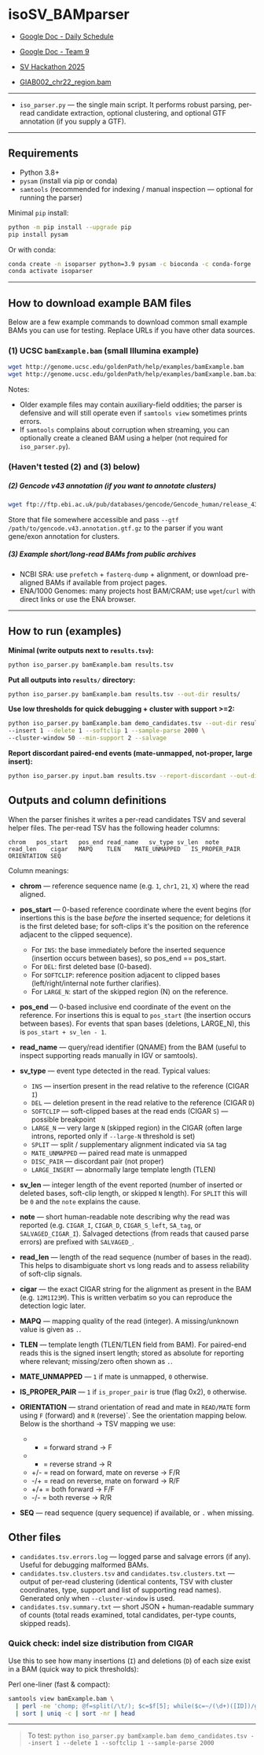 # isoSV_BAMparser

- [Google Doc - Daily Schedule](https://docs.google.com/document/d/1EMqbb5DUvDwu5YHkBu7oTPW8S4y2RMiDstHkjeXXnfE/edit?usp=sharing)
- [Google Doc - Team 9](https://docs.google.com/document/d/1i5qklL01o8b1E8FYtd3IBWgXcedRDMfNrrp3aHU8AwE/edit?tab=t.0)
- [SV Hackathon 2025](https://fritzsedlazeck.github.io/blog/2025/hackathon-2025/)

- [GIAB002_chr22_region.bam](https://drive.google.com/drive/folders/1y48dxKJYkRXxDcEt6kTNbaEs6qCvUD8I?usp=drive_link)

---

* `iso_parser.py` — the single main script. It performs robust parsing, per-read candidate extraction, optional clustering, and optional GTF annotation (if you supply a GTF).

---

## Requirements

* Python 3.8+
* `pysam` (install via pip or conda)
* `samtools` (recommended for indexing / manual inspection — optional for running the parser)

Minimal `pip` install:

```bash
python -m pip install --upgrade pip
pip install pysam
```

Or with conda:

```bash
conda create -n isoparser python=3.9 pysam -c bioconda -c conda-forge
conda activate isoparser
```

---

## How to download example BAM files

Below are a few example commands to download common small example BAMs you can use for testing. Replace URLs if you have other data sources.

### (1) UCSC `bamExample.bam` (small Illumina example)

```bash
wget http://genome.ucsc.edu/goldenPath/help/examples/bamExample.bam
wget http://genome.ucsc.edu/goldenPath/help/examples/bamExample.bam.bai
```

Notes:

* Older example files may contain auxiliary-field oddities; the parser is defensive and will still operate even if `samtools view` sometimes prints errors.
* If `samtools` complains about corruption when streaming, you can optionally create a cleaned BAM using a helper (not required for `iso_parser.py`).

### (Haven't tested (2) and (3) below)
##### (2)  Gencode v43 annotation (if you want to annotate clusters)

```bash
wget ftp://ftp.ebi.ac.uk/pub/databases/gencode/Gencode_human/release_43/gencode.v43.annotation.gtf.gz
```

Store that file somewhere accessible and pass `--gtf /path/to/gencode.v43.annotation.gtf.gz` to the parser if you want gene/exon annotation for clusters.

##### (3) Example short/long-read BAMs from public archives

* NCBI SRA: use `prefetch` + `fasterq-dump` + alignment, or download pre-aligned BAMs if available from project pages.
* ENA/1000 Genomes: many projects host BAM/CRAM; use `wget`/`curl` with direct links or use the ENA browser.

---

## How to run (examples)


**Minimal (write outputs next to `results.tsv`):**


```bash
python iso_parser.py bamExample.bam results.tsv
```


**Put all outputs into `results/` directory:**


```bash
python iso_parser.py bamExample.bam results.tsv --out-dir results/
```


**Use low thresholds for quick debugging + cluster with support >=2:**


```bash
python iso_parser.py bamExample.bam demo_candidates.tsv --out-dir results/ \
--insert 1 --delete 1 --softclip 1 --sample-parse 2000 \
--cluster-window 50 --min-support 2 --salvage
```

**Report discordant paired-end events (mate-unmapped, not-proper, large insert):**
```bash
python iso_parser.py input.bam results.tsv --report-discordant --out-dir results/
```

## Outputs and column definitions


When the parser finishes it writes a per-read candidates TSV and several helper files. The per-read TSV has the following header columns:


```
chrom	pos_start	pos_end	read_name	sv_type	sv_len	note	read_len	cigar	MAPQ	TLEN	MATE_UNMAPPED	IS_PROPER_PAIR	ORIENTATION	SEQ
```


Column meanings:
- **chrom** — reference sequence name (e.g. `1`, `chr1`, `21`, `X`) where the read aligned.
- **pos_start** — 0-based reference coordinate where the event begins (for insertions this is the base *before* the inserted sequence; for deletions it is the first deleted base; for soft-clips it's the position on the reference adjacent to the clipped sequence).
  - For `INS`: the base immediately before the inserted sequence (insertion occurs between bases), so pos_end == pos_start.
  - For `DEL`: first deleted base (0-based).
  - For `SOFTCLIP`: reference position adjacent to clipped bases (left/right/internal note further clarifies).
  - For `LARGE_N`: start of the skipped region (N) on the reference.

- **pos_end** — 0-based inclusive end coordinate of the event on the reference. For insertions this is equal to `pos_start` (the insertion occurs between bases). For events that span bases (deletions, LARGE_N), this is `pos_start + sv_len - 1`.
- **read_name** — query/read identifier (QNAME) from the BAM (useful to inspect supporting reads manually in IGV or samtools).
- **sv_type** — event type detected in the read. Typical values:
  - `INS` — insertion present in the read relative to the reference (CIGAR `I`)
  - `DEL` — deletion present in the read relative to the reference (CIGAR `D`)
  - `SOFTCLIP` — soft-clipped bases at the read ends (CIGAR `S`) — possible breakpoint
  - `LARGE_N` — very large `N` (skipped region) in the CIGAR (often large introns, reported only if `--large-N` threshold is set)
  - `SPLIT` — split / supplementary alignment indicated via `SA` tag
  - `MATE_UNMAPPED` — paired read mate is unmapped
  - `DISC_PAIR` — discordant pair (not proper)
  - `LARGE_INSERT` — abnormally large template length (TLEN)

- **sv_len** — integer length of the event reported (number of inserted or deleted bases, soft-clip length, or skipped `N` length). For `SPLIT` this will be `0` and the `note` explains the cause.
- **note** — short human-readable note describing why the read was reported (e.g. `CIGAR_I`, `CIGAR_D`, `CIGAR_S_left`, `SA_tag`, or `SALVAGED_CIGAR_I`). Salvaged detections (from reads that caused parse errors) are prefixed with `SALVAGED_`.
- **read_len** — length of the read sequence (number of bases in the read). This helps to disambiguate short vs long reads and to assess reliability of soft-clip signals.
- **cigar** — the exact CIGAR string for the alignment as present in the BAM (e.g. `12M1I23M`). This is written verbatim so you can reproduce the detection logic later.
- **MAPQ** — mapping quality of the read (integer). A missing/unknown value is given as `.`.
- **TLEN** — template length (TLEN/TLEN field from BAM). For paired-end reads this is the signed insert length; stored as absolute for reporting where relevant; missing/zero often shown as `.`.
- **MATE_UNMAPPED** — `1` if mate is unmapped, `0` otherwise.
- **IS_PROPER_PAIR** — `1` if `is_proper_pair` is true (flag 0x2), `0` otherwise.
- **ORIENTATION** — strand orientation of read and mate in `READ/MATE` form using `F` (forward) and `R` (reverse)`. See the orientation mapping below.
  Below is the shorthand → TSV mapping we use:
  - +    = forward strand → F
  - -    = reverse strand → R
  - +/-  = read on forward, mate on reverse → F/R
  - -/+  = read on reverse, mate on forward → R/F
  - +/+  = both forward → F/F
  - -/-  = both reverse → R/R
- **SEQ** — read sequence (query sequence) if available, or `.` when missing.








## Other files


- `candidates.tsv.errors.log` — logged parse and salvage errors (if any). Useful for debugging malformed BAMs.
- `candidates.tsv.clusters.tsv` and `candidates.tsv.clusters.txt` — output of per-read clustering (identical contents, TSV with cluster coordinates, type, support and list of supporting read names). Generated only when `--cluster-window` is used.
- `candidates.tsv.summary.txt` — short JSON + human-readable summary of counts (total reads examined, total candidates, per-type counts, skipped reads).

<!-- ### Cluster and annotate with Gencode v43 (example):
``` bash 
python iso_parser.py input.bam candidates.tsv --cluster-window 50 --min-support 2 --gtf gencode.v43.annotation.gtf.gz
``` -->

### Quick check: indel size distribution from CIGAR

Use this to see how many insertions (`I`) and deletions (`D`) of each size exist in a BAM (quick way to pick thresholds):

Perl one-liner (fast & compact):
```bash
samtools view bamExample.bam \
  | perl -ne 'chomp; @f=split(/\t/); $c=$f[5]; while($c=~/(\d+)([ID])/g){ print "$2\t$1\n"; }' \
  | sort | uniq -c | sort -nr | head
```

---

> To test: `python iso_parser.py bamExample.bam demo_candidates.tsv --insert 1 --delete 1 --softclip 1 --sample-parse 2000`
